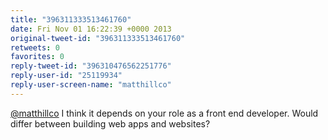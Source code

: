 ```yaml
---
title: "396311333513461760"
date: Fri Nov 01 16:22:39 +0000 2013
original-tweet-id: "396311333513461760"
retweets: 0
favorites: 0
reply-tweet-id: "396310476562251776"
reply-user-id: "25119934"
reply-user-screen-name: "matthillco"
---
```

<a href="https://twitter.com/matthillco">@matthillco</a> I think it depends on your role as a front end developer. Would differ between building web apps and websites?
